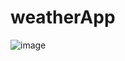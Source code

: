 # weatherApp

![image](https://user-images.githubusercontent.com/79838394/228152586-1317a956-da83-4d87-9a37-f98070c39e98.png)
